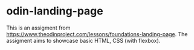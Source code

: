 # odin-landing-page

This is an assigment from https://www.theodinproject.com/lessons/foundations-landing-page. The assigment aims to showcase basic HTML, CSS (with flexbox).
